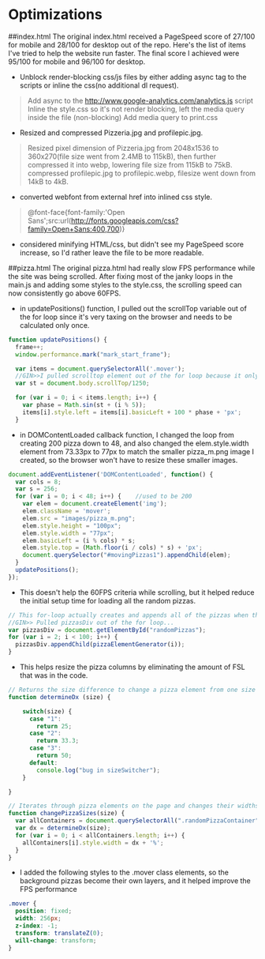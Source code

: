 # Optimizations

##index.html
The original index.html received a PageSpeed score of 27/100 for mobile and 28/100 for desktop out of the repo. Here's the list of items I've tried to help the website run faster. The final score I achieved were 95/100 for mobile and 96/100 for desktop.

* Unblock render-blocking css/js files by either adding async tag to the scripts or inline the css(no additional dl request).
>Add async to the http://www.google-analytics.com/analytics.js script
>Inline the style.css so it's not render blocking, left the media query inside the file (non-blocking)
>Add media query to print.css


* Resized and compressed Pizzeria.jpg and profilepic.jpg.
>Resized pixel dimension of Pizzeria.jpg from 2048x1536 to 360x270(file size went from 2.4MB to 115kB), then further compressed it into webp, lowering file size from 115kB to 75kB.
>compressed profilepic.jpg to profilepic.webp, filesize went down from 14kB to 4kB.

* converted webfont from external href into inlined css style.
>@font-face{font-family:'Open Sans';src:url(http://fonts.googleapis.com/css?family=Open+Sans:400,700)}

* considered minifying HTML/css, but didn't see my PageSpeed score increase, so I'd rather leave the file to be more readable.

##pizza.html
The original pizza.html had really slow FPS performance while the site was being scrolled. After fixing most of the janky loops in the main.js and adding some styles to the style.css, the scrolling speed can now consistently go above 60FPS.

* in updatePositions() function, I pulled out the scrollTop variable out of the for loop since it's very taxing on the browser and needs to be calculated only once.
```javascript
function updatePositions() {
  frame++;
  window.performance.mark("mark_start_frame");

  var items = document.querySelectorAll('.mover');
  //GIN>>I pulled scrolltop element out of the for loop because it only needs to be calculated once
  var st = document.body.scrollTop/1250;

  for (var i = 0; i < items.length; i++) {
    var phase = Math.sin(st + (i % 5));
    items[i].style.left = items[i].basicLeft + 100 * phase + 'px';
  }
```
* in DOMContentLoaded callback function, I changed the loop from creating 200 pizza down to 48, and also changed the elem.style.width element from 73.33px to 77px to match the smaller pizza_m.png image I created, so the browser won't have to resize these smaller images.
```javascript
document.addEventListener('DOMContentLoaded', function() {
  var cols = 8;
  var s = 256;
  for (var i = 0; i < 48; i++) {    //used to be 200
    var elem = document.createElement('img');
    elem.className = 'mover';
    elem.src = "images/pizza_m.png";
    elem.style.height = "100px";
    elem.style.width = "77px";
    elem.basicLeft = (i % cols) * s;
    elem.style.top = (Math.floor(i / cols) * s) + 'px';
    document.querySelector("#movingPizzas1").appendChild(elem);
  }
  updatePositions();
});
```

* This doesn't help the 60FPS criteria while scrolling, but it helped reduce the initial setup time for loading all the random pizzas.
```javascript
// This for-loop actually creates and appends all of the pizzas when the page loads
//GIN>> Pulled pizzasDiv out of the for loop...
var pizzasDiv = document.getElementById("randomPizzas");
for (var i = 2; i < 100; i++) {
  pizzasDiv.appendChild(pizzaElementGenerator(i));
}
```

* This helps resize the pizza columns by eliminating the amount of FSL that was in the code.
```javascript
// Returns the size difference to change a pizza element from one size to another. Called by changePizzaSlices(size).
function determineDx (size) {

    switch(size) {
      case "1":
        return 25;
      case "2":
        return 33.3;
      case "3":
        return 50;
      default:
        console.log("bug in sizeSwitcher");
    }

}

// Iterates through pizza elements on the page and changes their widths
function changePizzaSizes(size) {
  var allContainers = document.querySelectorAll(".randomPizzaContainer");
  var dx = determineDx(size);
  for (var i = 0; i < allContainers.length; i++) {
    allContainers[i].style.width = dx + '%';
  }
}
```

* I added the following styles to the .mover class elements, so the background pizzas become their own layers, and it helped improve the FPS performance
```css
.mover {
  position: fixed;
  width: 256px;
  z-index: -1;
  transform: translateZ(0);
  will-change: transform;
}
```
